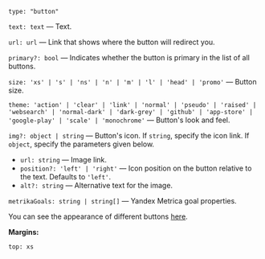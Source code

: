 `type: "button"`

`text: text` — Text.

`url: url` — Link that shows where the button will redirect you.

`primary?: bool` — Indicates whether the button is primary in the list of all buttons.

`size: 'xs' | 's' | 'ns' | 'n' | 'm' | 'l' | 'head' | 'promo'` — Button size.

`theme: 'action' | 'clear' | 'link' | 'normal' | 'pseudo' | 'raised' | 'websearch' | 'normal-dark' | 'dark-grey' | 'github' | 'app-store' | 'google-play' | 'scale' | 'monochrome'` — Button's look and feel.

`img?: object | string` — Button's icon. If `string`, specify the icon link. If `object`, specify the parameters given below.

- `url: string` — Image link.
- `position?: 'left' | 'right'` — Icon position on the button relative to the text. Defaults to `'left'`.
- `alt?: string` — Alternative text for the image.

`metrikaGoals: string | string[]` — Yandex Metrica goal properties.

You can see the appearance of different buttons [here](https://preview.gravity-ui.com/uikit/?path=/story/components-button--playground).

**Margins:**

`top: xs`
